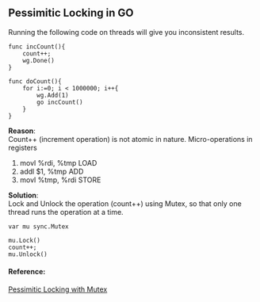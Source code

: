 ## Pessimitic Locking in GO
Running the following code on threads will give you inconsistent results.
```
func incCount(){
	count++;
	wg.Done()
}

func doCount(){
	for i:=0; i < 1000000; i++{
		wg.Add(1)
		go incCount()
	}
}
```
**Reason**: <br>
Count++ (increment operation) is not atomic in nature. Micro-operations in registers
1. movl %rdi, %tmp  LOAD
2. addl $1, %tmp    ADD
3. movl %tmp, %rdi  STORE

**Solution**: <br>
Lock and Unlock the operation (count++) using Mutex, so that only one thread runs the operation at a time.
```
var mu sync.Mutex

mu.Lock()
count++;
mu.Unlock()
```
#### Reference:
[Pessimitic Locking with Mutex](https://www.youtube.com/watch?v=4F-WiPFrPsA)